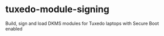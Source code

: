 # tuxedo-module-signing
Build, sign and load DKMS modules for Tuxedo laptops with Secure Boot enabled
